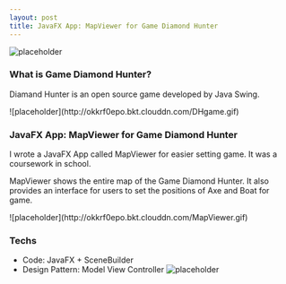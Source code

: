 ```yaml
---
layout: post
title: JavaFX App: MapViewer for Game Diamond Hunter
---
```

![placeholder](http://okkrf0epo.bkt.clouddn.com/MapViewer.gif)


### What is Game Diamond Hunter?
<p>Diamand Hunter is an open source game developed by Java Swing.</p>
![placeholder](http://okkrf0epo.bkt.clouddn.com/DHgame.gif)


### JavaFX App: MapViewer for Game Diamond Hunter

<p>I wrote a JavaFX App called MapViewer for easier setting game. It was a coursework in school.</p>

<p>MapViewer shows the entire map of the Game Diamond Hunter. It also provides an interface for users to set the positions of Axe and Boat for game.</p>
![placeholder](http://okkrf0epo.bkt.clouddn.com/MapViewer.gif)


### Techs
- Code: JavaFX + SceneBuilder
- Design Pattern: Model View Controller
![placeholder](http://okkrf0epo.bkt.clouddn.com/Mapviewer-struct.png)